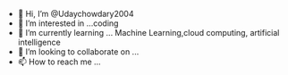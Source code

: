 - 👋 Hi, I’m @Udaychowdary2004
- 👀 I’m interested in ...coding
- 🌱 I’m currently learning ... Machine Learning,cloud computing, artificial intelligence
- 💞️ I’m looking to collaborate on ...
- 📫 How to reach me ...

<!---
Udaychowdary2004/Udaychowdary2004 is a ✨ special ✨ repository because its `README.md` (this file) appears on your GitHub profile.
You can click the Preview link to take a look at your changes.
--->

